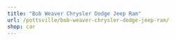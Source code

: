 ```yaml
---
title: "Bob Weaver Chrysler Dodge Jeep Ram"
url: /pottsville/bob-weaver-chrysler-dodge-jeep-ram/
shop: car
---
```

